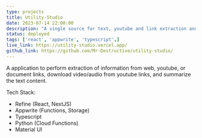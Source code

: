 ```yaml
---
type: projects
title: Utility-Studio
date: 2023-07-14 22:00:00
description: "A single source for text, youtube and link extraction and summarization."
status: deployed
tags: ['react', 'appwrite', 'typescript',]
live_link: https://utility-studio.vercel.app/
github_link: https://github.com/Mr-Destructive/utility-studio/
---
```


A application to perform extraction of information from web, youtube, or document links, download video/audio from youtube links, and summarize the text content.

Tech Stack:

- Refine (React, NextJS)
- Appwrite (Functions, Storage)
- Typescript
- Python (Cloud Functions)
- Material UI
